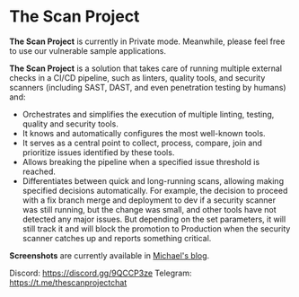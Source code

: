 # The Scan Project

**The Scan Project** is currently in Private mode. Meanwhile, please feel free
to use our vulnerable sample applications.

**The Scan Project** is a solution that takes care of running multiple external
checks in a CI/CD pipeline, such as linters, quality tools, and security
scanners (including SAST, DAST, and even penetration testing by humans) and:

* Orchestrates and simplifies the execution of multiple linting, testing,
  quality and security tools.
* It knows and automatically configures the most well-known tools.
* It serves as a central point to collect, process, compare, join and prioritize
  issues identified by these tools.
* Allows breaking the pipeline when a specified issue threshold is reached.
* Differentiates between quick and long-running scans, allowing making specified
  decisions automatically. For example, the decision to proceed with a fix
  branch merge and deployment to dev if a security scanner was still running,
  but the change was small, and other tools have not detected any major issues.
  But depending on the set parameters, it will still track it and will block the
  promotion to Production when the security scanner catches up and reports
  something critical.

**Screenshots** are currently available in
[Michael's blog](https://blog.samoylenko.me/).

Discord: <https://discord.gg/9QCCP3ze>
Telegram: <https://t.me/thescanprojectchat>  
